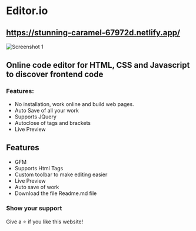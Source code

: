 # Editor.io
## https://stunning-caramel-67972d.netlify.app/

![Screenshot 1](https://user-images.githubusercontent.com/68656122/167346138-6d7fcc64-0ea7-473e-ae09-28fd9cdc1743.png)

## Online code editor for HTML, CSS and Javascript to discover frontend code

### Features:

- No installation, work online and build web pages.
- Auto Save of all your work
- Supports JQuery
- Autoclose of tags and brackets
- Live Preview

## Features

- GFM
- Supports Html Tags
- Custom toolbar to make editing easier
- Live Preview
- Auto save of work
- Download the file Readme.md file

### Show your support

Give a ⭐ if you like this website!
